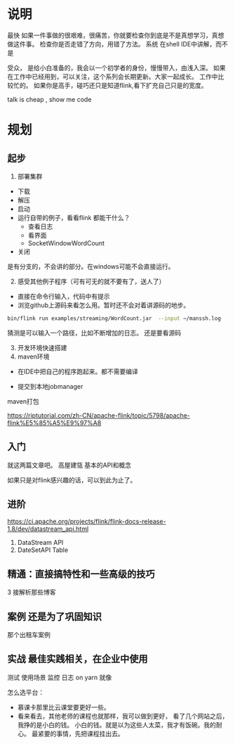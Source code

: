 # 说明
最快
如果一件事做的很艰难，很痛苦，你就要检查你到底是不是真想学习，真想做这件事。
检查你是否走错了方向，用错了方法。
系统
在shell  IDE中讲解，而不是

受众，
是给小白准备的，我会以一个初学者的身份，慢慢带入，由浅入深。
如果在工作中已经用到，可以关注，这个系列会长期更新。大家一起成长。
工作中比较忙的。
如果你是高手，碰巧还只是知道flink,看下扩充自己只是的宽度。

talk is cheap  , show me code
# 规划
## 起步
1. 部署集群
  - 下载
  - 解压
  - 启动
  - 运行自带的例子，看看flink 都能干什么？
    - 查看日志
    - 看界面
    - SocketWindowWordCount
  - 关闭


是有分支的，不会讲的部分。在windows可能不会直接运行。

2. 感受其他例子程序（可有可无的就不要有了，送人了）
- 直接在命令行输入，代码中有提示
- 浏览github上源码来看怎么用。暂时还不会对着讲源码的地步。
``` sh
bin/flink run examples/streaming/WordCount.jar  --input ~/manssh.log
```

猜测是可以输入一个路径，比如不断增加的日志。
还是要看源码

3. 开发环境快速搭建
  1. maven环境

- 在IDE中把自己的程序跑起来。都不需要编译

- 提交到本地jobmanager

maven打包

https://riptutorial.com/zh-CN/apache-flink/topic/5798/apache-flink%E5%85%A5%E9%97%A8
## 入门
就这两篇文章吧。
高屋建瓴
基本的API和概念



如果只是对flink感兴趣的话，可以到此为止了。

## 进阶
https://ci.apache.org/projects/flink/flink-docs-release-1.8/dev/datastream_api.html
1. DataStream API
2. DateSetAPI
Table

## 精通：直接搞特性和一些高级的技巧
3 接解析那些博客
## 案例 还是为了巩固知识
那个出租车案例
## 实战 最佳实践相关，在企业中使用
测试
使用场景
监控
日志
on yarn
就像


怎么选平台：
- 慕课卡那里比云课堂要更好一些。
- 看来看去，其他老师的课程也就那样，我可以做到更好，
看了几个网站之后，我挣的是小白的钱。
小白的钱。就是以为这些人太菜，我才有饭碗。我的耐心。
最紧要的事情，先把课程挂出去。
